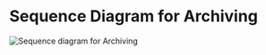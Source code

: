 <h1> Sequence Diagram for Archiving </h1>

![Sequence diagram for Archiving](https://www.plantuml.com/plantuml/img/dP5D2y8m38Rl-HN1-_w0X-4No8uYnNFMngquK-o7p7zlfmv46OAz97cJl7cWYn39ntJkW7Hq7bLW3xLBOiZVS7RW6hUgcY658G946pl6FLyIYsOyvfKp-yPA0p3i5cKUcwFkh3u5T8AwPNsgNGzPByhrM8r9KIwzRksLTub3j4xWeoxA3KMgAV0SHmrjG7gE6NYpUfnUkNxeF-woGIkOCXTM4jaVIVE_d4heW_HBcM9DyejMoJIlUNdYQ0xvBLXC_hKx)